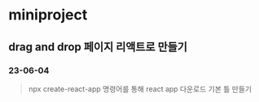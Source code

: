 # miniproject

## drag and drop 페이지 리액트로 만들기

### 23-06-04
> npx create-react-app 명령어를 통해 react app 다운로드
> 기본 틀 만들기
